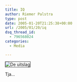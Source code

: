 ```yaml
---
title: IQ
author: Riemer Palstra
type: post
date: 2005-01-20T21:25:38+00:00
url: /2005/01/20/iq
dsq_thread_id:
  - 796568024
categories:
  - Media

---
```

<img data-recalc-dims="1" decoding="async" src="https://i0.wp.com/www.palstra.com/images/front/bnniq.jpg?w=1100&#038;ssl=1" alt="De uitslag" border="1" /><a></a></p> Tja&#8230;</a>